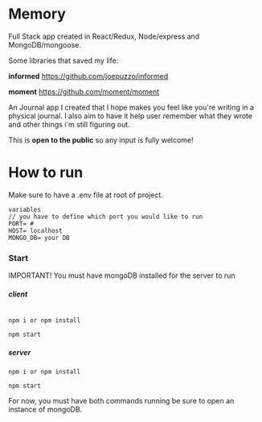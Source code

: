 # Memory

Full Stack app created in React/Redux, Node/express and MongoDB/mongoose.

Some libraries that saved my life: 

**informed**
https://github.com/joepuzzo/informed

**moment**
https://github.com/moment/moment

An Journal app I created that I hope makes you feel like you're writing in a physical journal. I also aim to have it help user remember
what they wrote and other things i'm still figuring out. 

This is **open to the public** so any input is fully welcome!


# How to run

Make sure to have a .env file at root of project.
``` 
variables
// you have to define which port you would like to run 
PORT= # 
HOST= localhost 
MONGO_DB= your DB

```

### Start

IMPORTANT!
You must have mongoDB installed for the server to run


##### client

```

npm i or npm install

npm start

```

##### server

```
npm i or npm install

npm start

```

For now, you must have both commands running be sure to open an instance of mongoDB.
